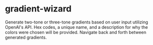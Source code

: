 # gradient-wizard

Generate two-tone or three-tone gradients based on user input utilizing OpenAI's API.
Hex codes, a unique name, and a description for why the colors were chosen will be provided.
Navigate back and forth between generated gradients.
